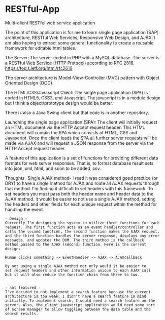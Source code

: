 # RESTful-App
Multi-client RESTful web service application

The point of this application is for me to learn single page application (SAP)
architecture, RESTful Web Services, Responsive Web Design, and AJAX. I am
also hoping to extract some general functionality to create a reusable
framework for editable html tables.

The Server:
The server coded in PHP with a MySQL database. The server is a
RESTful Web Service (HTTP Protocol) according to RFC 2616.
https://tools.ietf.org/html/rfc2616

The server architecture is Model-View-Controller (MVC) pattern with
Object Oriented Design (OOD).


The HTML/CSS/Javascript Client:
The single page application (SPA) is coded in HTML5, CSS3, and Javascript.
The javascript is in a module design but I think a object/prototype design
would be better.

There is also a Java Swing client but that code is in another repository.
 


Launching the single page application (SPA):
The client will initially request an HTML document via the HTTP Accept request
header. This HTML document will contain the SPA which consists of HTML, CSS and
Javascript. Once the client loads the SPA all further server requests will be
made via AJAX and will request a JSON response from the server via the HTTP
Accept request header.

A feature of this application is a set of functions
for providing different data formats for web server responses.
That is, to format database result sets into json, xml, html,
and soon to be added, csv.

Thoughts
	-Single AJAX method-
	I read it was considered good practice (or DRY) to have a single
	method for AJAX and route all AJAX requests through that method.
	I'm finding it difficult to set headers with this framework. To set
	headers you must pass both the header name and header data to the
	AJAX method. It would be easier to not use a single AJAX method, 
	setting the headers and other fields for each unique request within
	the method for handling the event.

	- Design - 
	Currently I'm designing the system to utilize three functions for each
	request. The first function acts as an event handler/controller and
	calls the second function, the second function makes the AJAX request,
	and the third function handles the server response, displays any error
	messages, and updates the DOM. The third method is the callback
	method passed to the AJAX (second) function. Here is the current
	design:

	Human clicks something -> EventHandler -> AJAX -> AJAXcallback

	By not using a single AJAX method not only would it be easier to
	set request headers and other information unique to each AJAX call
	but it will also reduce the function chain from three to two.


	- not featured - 
	I've decided to not implement a search feature because the current
	architecture is too weak. I didn't have a search feature in mind 
	initially. To implement search, I would need a search feature on the
	server. Also, the client javascript application would need some sort
	of screen manager to allow toggling between the data table and the
	search results.

